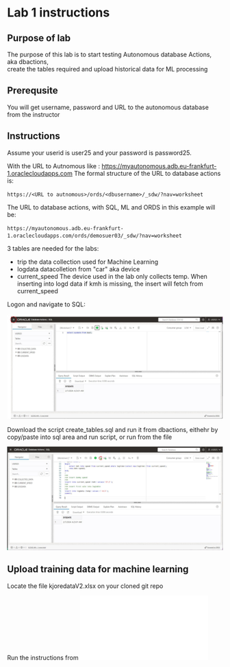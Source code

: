 # Lab 1 instructions

## Purpose of lab

The purpose of this lab is to start testing Autonomous database Actions, aka dbactions,  
create the tables required and upload historical data for ML processing

## Prerequsite

You will get username, password and URL to the autonomous database from the instructor  

## Instructions

Assume your userid is user25 and your password is password25.  
  
With the URL to Autnomous like : https://myautonomous.adb.eu-frankfurt-1.oraclecloudapps.com 
The formal structure of the URL to database actions is:  

`https://<URL to autnomous>/ords/<dbusername>/_sdw/?nav=worksheet`

The URL to database actions, with SQL, ML and ORDS in this example will be:  
  
`https://myautonomous.adb.eu-frankfurt-1.oraclecloudapps.com/ords/demosuer03/_sdw/?nav=worksheet`

3 tables are needed for the labs:  
 - trip  the data collection used for Machine Learning
- logdata         datacolletion from "car" aka device
- current_speed   The device used in the lab only collects temp. When inserting into logd data if kmh is missing, the insert will fetch from current_speed

Logon and navigate to SQL:  

![DB Actions](../images/dbactions.jpg)


Download the script create_tables.sql and run it from dbactions, eithehr by copy/paste into 
sql area and run script, or run from the file    
  
![DB Actions](../images/dbactions2.jpg)


## Upload training data for machine learning

Locate the file kjoredataV2.xlsx on your cloned git repo

Run the instructions from ![Instructions](dataload.md)